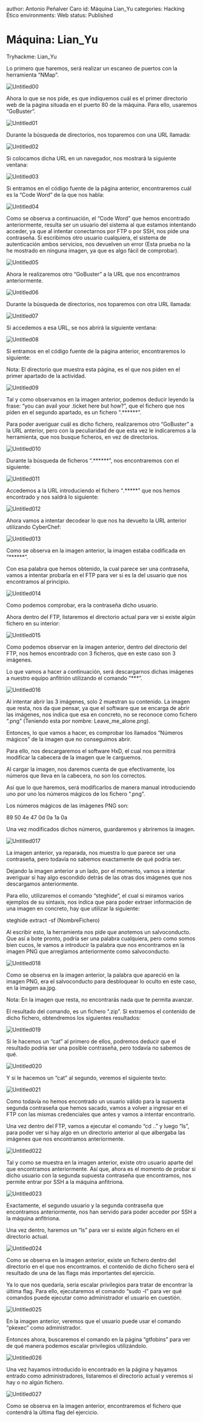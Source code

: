 author: Antonio Peñalver Caro
id: Máquina Lian_Yu
categories: Hacking Ético
environments: Web
status: Published

# Máquina: Lian_Yu

Tryhackme: Lian_Yu

Lo primero que haremos, será realizar un escaneo de puertos con la herramienta “NMap”.

![Untitled00](img/Untitled00.png)

Ahora lo que se nos pide, es que indiquemos cuál es el primer directorio web de la página situada en el puerto 80 de la máquina. Para ello, usaremos “GoBuster”.

![Untitled01](img/Untitled01.png)

Durante la búsqueda de directorios, nos toparemos con una URL llamada:

![Untitled02](img/Untitled02.png)

Si colocamos dicha URL en un navegador, nos mostrará la siguiente ventana:

![Untitled03](img/Untitled03.png)

Si entramos en el código fuente de la página anterior, encontraremos cuál es la “Code Word” de la que nos habla:

![Untitled04](img/Untitled04.png)

Como se observa a continuación, el “Code Word” que hemos encontrado anteriormente, resulta ser un usuario del sistema al que estamos intentando acceder, ya que al intentar conectarnos por FTP o por SSH, nos pide una contraseña. Si escribimos otro usuario cualquiera, el sistema de autenticación ambos servicios, nos devuelven un error (Esta prueba no la he mostrado en ninguna imagen, ya que es algo fácil de comprobar).

![Untitled05](img/Untitled05.png)

Ahora le realizaremos otro “GoBuster” a la URL que nos encontramos anteriormente.

![Untitled06](img/Untitled06.png)

Durante la búsqueda de directorios, nos toparemos con otra URL llamada:

![Untitled07](img/Untitled07.png)

Si accedemos a esa URL, se nos abrirá la siguiente ventana:

![Untitled08](img/Untitled08.png)

Si entramos en el código fuente de la página anterior, encontraremos lo siguiente:

Nota: El directorio que muestra esta página, es el que nos piden en el primer apartado de la actividad.

![Untitled09](img/Untitled09.png)

Tal y como observamos en la imagen anterior, podemos deducir leyendo la frase: “you can avail your .ticket here but how?”, que el fichero que nos piden en el segundo apartado, es un fichero “.******”.

Para poder averiguar cuál es dicho fichero, realizaremos otro “GoBuster” a la URL anterior, pero con la peculiaridad de que esta vez le indicaremos a la herramienta, que nos busque ficheros, en vez de directorios.

![Untitled010](img/Untitled010.png)

Durante la búsqueda de ficheros “.******”, nos encontraremos con el siguiente:

![Untitled011](img/Untitled011.png)

Accedemos a la URL introduciendo el fichero “*.******” que nos hemos encontrado y nos saldrá lo siguiente:

![Untitled012](img/Untitled012.png)

Ahora vamos a intentar decodear lo que nos ha devuelto la URL anterior utilizando CyberChef:

![Untitled013](img/Untitled013.png)

Como se observa en la imagen anterior, la imagen estaba codificada en “******”.

Con esa palabra que hemos obtenido, la cual parece ser una contraseña, vamos a intentar probarla en el FTP para ver si es la del usuario que nos encontramos al principio.

![Untitled014](img/Untitled014.png)

Como podemos comprobar, era la contraseña dicho usuario.

Ahora dentro del FTP, listaremos el directorio actual para ver si existe algún fichero en su interior:

![Untitled015](img/Untitled015.png)

Como podemos observar en la imagen anterior, dentro del directorio del FTP, nos hemos encontrado con 3 ficheros, que en este caso son 3 imágenes.

Lo que vamos a hacer a continuación, será descargarnos dichas imágenes a nuestro equipo anfitrión utilizando el comando “***”.

![Untitled016](img/Untitled016.png)

Al intentar abrir las 3 imágenes, solo 2 muestran su contenido. La imagen que resta, nos da que pensar, ya que el software que se encarga de abrir las imágenes, nos indica que esa en concreto, no se reconoce como fichero “.png” (Teniendo esta por nombre: Leave_me_alone.png).

Entonces, lo que vamos a hacer, es comprobar los llamados “Números mágicos” de la imagen que no conseguimos abrir.

Para ello, nos descargaremos el software HxD, el cual nos permitirá modificar la cabecera de la imagen que le carguemos.

Al cargar la imagen, nos daremos cuenta de que efectivamente, los números que lleva en la cabecera, no son los correctos.

Así que lo que haremos, será modificarlos de manera manual introduciendo uno por uno los números mágicos de los fichero “.png”.

Los números mágicos de las imágenes PNG son: 

89 50 4e 47 0d 0a 1a 0a

Una vez modificados dichos números, guardaremos y abriremos la imagen.

![Untitled017](img/Untitled017.png)

La imagen anterior, ya reparada, nos muestra lo que parece ser una contraseña, pero todavía no sabemos exactamente de qué podría ser.

Dejando la imagen anterior a un lado, por el momento, vamos a intentar averiguar si hay algo escondido detrás de las otras dos imágenes que nos descargamos anteriormente.

Para ello, utilizaremos el comando “steghide”, el cual si miramos varios ejemplos de su sintaxis, nos indica que para poder extraer información de una imagen en concreto, hay que utilizar la siguiente:

steghide extract -sf (NombreFichero)

Al escribir esto, la herramienta nos pide que anotemos un salvoconducto. Que así a bote pronto, podría ser una palabra cualquiera, pero como somos bien cucos, le vamos a introducir la palabra que nos encontramos en la imagen PNG que arreglamos anteriormente como salvoconducto.

![Untitled018](img/Untitled018.png)

Como se observa en la imagen anterior, la palabra que apareció en la imagen PNG, era el salvoconducto para desbloquear lo oculto en este caso, en la imagen aa.jpg.

Nota: En la imagen que resta, no encontrarás nada que te permita avanzar.

El resultado del comando, es un fichero “.zip”. Si extraemos el contenido de dicho fichero, obtendremos los siguientes resultados:

![Untitled019](img/Untitled019.png)

Si le hacemos un “cat” al primero de ellos, podremos deducir que el resultado podría ser una posible contraseña, pero todavía no sabemos de qué.

![Untitled020](img/Untitled020.png)

Y si le hacemos un “cat” al segundo, veremos el siguiente texto:

![Untitled021](img/Untitled021.png)

Como todavía no hemos encontrado un usuario válido para la supuesta segunda contraseña que hemos sacado, vamos a volver a ingresar en el FTP con las mismas credenciales que antes y vamos a intentar encontrarlo.

Una vez dentro del FTP, vamos a ejecutar el comando “cd ..” y luego “ls”, para poder ver si hay algo en un directorio anterior al que albergaba las imágenes que nos encontramos anteriormente.

![Untitled022](img/Untitled022.png)

Tal y como se muestra en la imagen anterior, existe otro usuario aparte del que encontramos anteriormente. Así que, ahora es el momento de probar si dicho usuario con la segunda supuesta contraseña que encontramos, nos permite entrar por SSH a la máquina anfitriona.

![Untitled023](img/Untitled023.png)

Exactamente, el segundo usuario y la segunda contraseña que encontramos anteriormente, nos han servido para poder acceder por SSH a la máquina anfitriona.

Una vez dentro, haremos un “ls”  para ver si existe algún fichero en el directorio actual.

![Untitled024](img/Untitled024.png)

Como se observa en la imagen anterior, existe un fichero dentro del directorio en el que nos encontramos. el contenido de dicho fichero será el resultado de una de las flags más importantes del ejercicio.

Ya lo que nos quedaría, sería escalar privilegios para tratar de encontrar la última flag. Para ello, ejecutaremos el comando “sudo -l” para ver qué comandos puede ejecutar como administrador el usuario en cuestión.

![Untitled025](img/Untitled025.png)

En la imagen anterior, veremos que el usuario puede usar el comando “pkexec” como administrador.

Entonces ahora, buscaremos el comando en la página “gtfobins” para ver de qué manera podemos escalar privilegios utilizándolo.

![Untitled026](img/Untitled026.png)

Una vez hayamos introducido lo encontrado en la página y hayamos entrado como administradores, listaremos el directorio actual y veremos si hay o no algún fichero.

![Untitled027](img/Untitled027.png)

Como se observa en la imagen anterior, encontraremos el fichero que contendrá la última flag del ejercicio.
